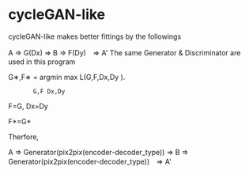 # cycleGAN-like
cycleGAN-like makes better fittings by the followings

A ⇒ G(Dx) ⇒ B ⇒ F(Dy)　⇒ A'
The same Generator & Discriminator are used in this program

G∗,F∗ = argmin max L(G,F,Dx,Dy ).

           G,F Dx,Dy

F=G, Dx=Dy

F*=G*

Therfore,

A ⇒ Generator(pix2pix(encoder-decoder_type)) ⇒ B ⇒ Generator(pix2pix(encoder-decoder_type))　⇒ A'


